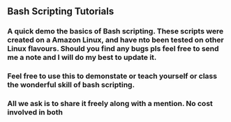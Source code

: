 ## Bash Scripting Tutorials ##

### A quick demo the basics of Bash scripting. These scripts were created on a Amazon Linux, and have nto been tested on other Linux flavours.  Should you find any bugs pls feel free to send me a note and I will do my best to update it.

### Feel free to use this to demonstate or teach yourself or class the wonderful skill of bash scripting. 


### All we ask is to share it freely along with a mention. No cost involved in both
